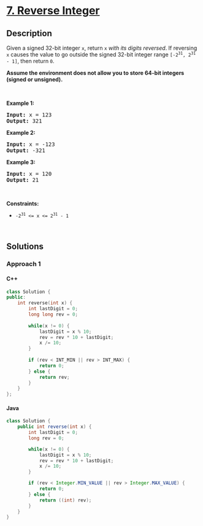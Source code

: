 # [7. Reverse Integer](https://leetcode.com/problems/reverse-integer)

## Description

<p>Given a signed 32-bit integer <code>x</code>, return <code>x</code><em> with its digits reversed</em>. If reversing <code>x</code> causes the value to go outside the signed 32-bit integer range <code>[-2<sup>31</sup>, 2<sup>31</sup> - 1]</code>, then return <code>0</code>.</p>

<p><strong>Assume the environment does not allow you to store 64-bit integers (signed or unsigned).</strong></p>
<p>&nbsp;</p>

<p><strong class="example">Example 1:</strong></p>
<pre>
<strong>Input:</strong> x = 123
<strong>Output:</strong> 321
</pre>

<p><strong class="example">Example 2:</strong></p>
<pre>
<strong>Input:</strong> x = -123
<strong>Output:</strong> -321
</pre>

<p><strong class="example">Example 3:</strong></p>
<pre>
<strong>Input:</strong> x = 120
<strong>Output:</strong> 21
</pre>
<p>&nbsp;</p>

<p><strong>Constraints:</strong></p>
<ul>
    <li><code>-2<sup>31</sup> &lt;= x &lt;= 2<sup>31</sup> - 1</code></li>
</ul>
<p>&nbsp;</p>

## Solutions

### **Approach 1**

<!-- tabs:start -->

#### C++

```cpp
class Solution {
public:
    int reverse(int x) {
        int lastDigit = 0;
        long long rev = 0;
        
        while(x != 0) {
            lastDigit = x % 10;
            rev = rev * 10 + lastDigit;
            x /= 10;
        }
        
        if (rev < INT_MIN || rev > INT_MAX) {
            return 0;
        } else {
            return rev;
        }
    }
};
```

#### Java

```java
class Solution {
    public int reverse(int x) {
        int lastDigit = 0;
        long rev = 0;

        while(x != 0) {
            lastDigit = x % 10;
            rev = rev * 10 + lastDigit;
            x /= 10;
        }

        if (rev < Integer.MIN_VALUE || rev > Integer.MAX_VALUE) {
            return 0;
        } else {
            return ((int) rev);
        }
    }
}
```

<!-- tabs:end -->